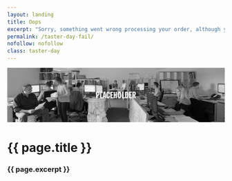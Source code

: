 ```yaml
---
layout: landing
title: Oops
excerpt: "Sorry, something went wrong processing your order, although you may have still been charged. Please contact us for more information."
permalink: /taster-day-fail/
nofollow: nofollow
class: taster-day
---
```


<img src="/images/feature/taster-day-hero.jpg" class="landing-hero" alt="Francis Terry" />

<div class="wrapper">

<div class="article">

<h1>{{ page.title }}</h1>
<h3>{{ page.excerpt }}</h3>

</div>

</div>
